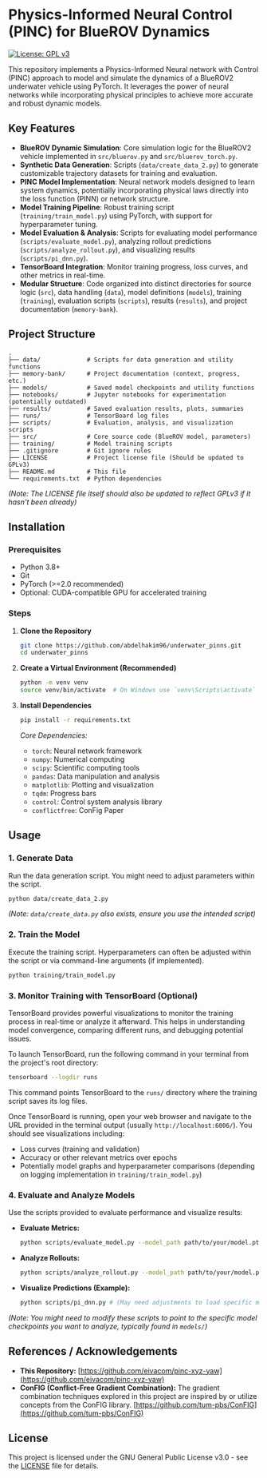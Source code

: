 # Physics-Informed Neural Control (PINC) for BlueROV Dynamics

[![License: GPL v3](https://img.shields.io/badge/License-GPLv3-blue.svg)](https://www.gnu.org/licenses/gpl-3.0)

This repository implements a Physics-Informed Neural network with Control (PINC) approach to model and simulate the dynamics of a BlueROV2 underwater vehicle using PyTorch. It leverages the power of neural networks while incorporating physical principles to achieve more accurate and robust dynamic models.

## Key Features

*   **BlueROV Dynamic Simulation**: Core simulation logic for the BlueROV2 vehicle implemented in `src/bluerov.py` and `src/bluerov_torch.py`.
*   **Synthetic Data Generation**: Scripts (`data/create_data_2.py`) to generate customizable trajectory datasets for training and evaluation.
*   **PINC Model Implementation**: Neural network models designed to learn system dynamics, potentially incorporating physical laws directly into the loss function (PINN) or network structure.
*   **Model Training Pipeline**: Robust training script (`training/train_model.py`) using PyTorch, with support for hyperparameter tuning.
*   **Model Evaluation & Analysis**: Scripts for evaluating model performance (`scripts/evaluate_model.py`), analyzing rollout predictions (`scripts/analyze_rollout.py`), and visualizing results (`scripts/pi_dnn.py`).
*   **TensorBoard Integration**: Monitor training progress, loss curves, and other metrics in real-time.
*   **Modular Structure**: Code organized into distinct directories for source logic (`src`), data handling (`data`), model definitions (`models`), training (`training`), evaluation scripts (`scripts`), results (`results`), and project documentation (`memory-bank`).

## Project Structure

```
.
├── data/             # Scripts for data generation and utility functions
├── memory-bank/      # Project documentation (context, progress, etc.)
├── models/           # Saved model checkpoints and utility functions
├── notebooks/        # Jupyter notebooks for experimentation (potentially outdated)
├── results/          # Saved evaluation results, plots, summaries
├── runs/             # TensorBoard log files
├── scripts/          # Evaluation, analysis, and visualization scripts
├── src/              # Core source code (BlueROV model, parameters)
├── training/         # Model training scripts
├── .gitignore        # Git ignore rules
├── LICENSE           # Project license file (Should be updated to GPLv3)
├── README.md         # This file
└── requirements.txt  # Python dependencies
```
*(Note: The LICENSE file itself should also be updated to reflect GPLv3 if it hasn't been already)*

## Installation

### Prerequisites

*   Python 3.8+
*   Git
*   PyTorch (>=2.0 recommended)
*   Optional: CUDA-compatible GPU for accelerated training

### Steps

1.  **Clone the Repository**

    ```bash
    git clone https://github.com/abdelhakim96/underwater_pinns.git
    cd underwater_pinns
    ```

2.  **Create a Virtual Environment (Recommended)**

    ```bash
    python -m venv venv
    source venv/bin/activate  # On Windows use `venv\Scripts\activate`
    ```

3.  **Install Dependencies**

    ```bash
    pip install -r requirements.txt
    ```
    *Core Dependencies:*
    *   `torch`: Neural network framework
    *   `numpy`: Numerical computing
    *   `scipy`: Scientific computing tools
    *   `pandas`: Data manipulation and analysis
    *   `matplotlib`: Plotting and visualization
    *   `tqdm`: Progress bars
    *   `control`: Control system analysis library
    *   `conflictfree`: ConFig Paper

## Usage

### 1. Generate Data

Run the data generation script. You might need to adjust parameters within the script.

```bash
python data/create_data_2.py
```
*(Note: `data/create_data.py` also exists, ensure you use the intended script)*

### 2. Train the Model

Execute the training script. Hyperparameters can often be adjusted within the script or via command-line arguments (if implemented).

```bash
python training/train_model.py
```

### 3. Monitor Training with TensorBoard (Optional)

TensorBoard provides powerful visualizations to monitor the training process in real-time or analyze it afterward. This helps in understanding model convergence, comparing different runs, and debugging potential issues.

To launch TensorBoard, run the following command in your terminal from the project's root directory:

```bash
tensorboard --logdir runs
```

This command points TensorBoard to the `runs/` directory where the training script saves its log files.

Once TensorBoard is running, open your web browser and navigate to the URL provided in the terminal output (usually `http://localhost:6006/`). You should see visualizations including:

*   Loss curves (training and validation)
*   Accuracy or other relevant metrics over epochs
*   Potentially model graphs and hyperparameter comparisons (depending on logging implementation in `training/train_model.py`)

### 4. Evaluate and Analyze Models

Use the scripts provided to evaluate performance and visualize results:

*   **Evaluate Metrics:**
    ```bash
    python scripts/evaluate_model.py --model_path path/to/your/model.pt
    ```
*   **Analyze Rollouts:**
    ```bash
    python scripts/analyze_rollout.py --model_path path/to/your/model.pt
    ```
*   **Visualize Predictions (Example):**
    ```bash
    python scripts/pi_dnn.py # (May need adjustments to load specific models/data)
    ```
*(Note: You might need to modify these scripts to point to the specific model checkpoints you want to analyze, typically found in `models/`)*

## References / Acknowledgements

*   **This Repository:** [https://github.com/eivacom/pinc-xyz-yaw](https://github.com/eivacom/pinc-xyz-yaw)
*   **ConFIG (Conflict-Free Gradient Combination):** The gradient combination techniques explored in this project are inspired by or utilize concepts from the ConFIG library. [https://github.com/tum-pbs/ConFIG](https://github.com/tum-pbs/ConFIG)

## License

This project is licensed under the GNU General Public License v3.0 - see the [LICENSE](LICENSE) file for details.
